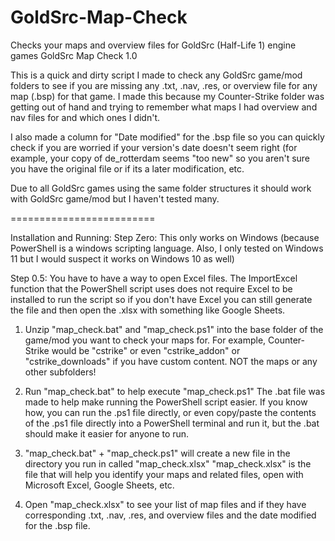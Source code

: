 # GoldSrc-Map-Check
Checks your maps and overview files for GoldSrc (Half-Life 1) engine games
GoldSrc Map Check 1.0

This is a quick and dirty script I made to check any GoldSrc game/mod folders to see if you are missing any .txt, .nav, .res, or overview file for any map (.bsp) for that game. I made this because my Counter-Strike folder was getting out of hand and trying to remember what maps I had overview and nav files for and which ones I didn't.

I also made a column for "Date modified" for the .bsp file so you can quickly check if you are worried if your version's date doesn't seem right (for example, your copy of de_rotterdam seems "too new" so you aren't sure you have the original file or if its a later modification, etc.

Due to all GoldSrc games using the same folder structures it should work with GoldSrc game/mod but I haven't tested many.

=========================

Installation and Running:
Step Zero: This only works on Windows (because PowerShell is a windows scripting language. Also, I only tested on Windows 11 but I would suspect it works on Windows 10 as well)

Step 0.5: You have to have a way to open Excel files. The ImportExcel function that the PowerShell script uses does not require Excel to be installed to run the script so if you don't have Excel you can still generate the file and then open the .xlsx with something like Google Sheets.

1) Unzip "map_check.bat" and "map_check.ps1" into the base folder of the game/mod you want to check your maps for.
	For example, Counter-Strike would be "cstrike" or even "cstrike_addon" or "cstrike_downloads" if you have custom content.
	NOT the maps or any other subfolders!
	
2) Run "map_check.bat" to help execute "map_check.ps1"
	The .bat file was made to help make running the PowerShell script easier. If you know how, you can run the .ps1 file directly, or even copy/paste the contents of the .ps1 file directly into a PowerShell terminal and run it, but the .bat should make it easier for anyone to run.
	
3) "map_check.bat" + "map_check.ps1" will create a new file in the directory you run in called "map_check.xlsx"
	"map_check.xlsx" is the file that will help you identify your maps and related files, open with Microsoft Excel, Google Sheets, etc.

4) Open "map_check.xlsx" to see your list of map files and if they have corresponding .txt, .nav, .res, and overview files and the date modified for the .bsp file. 
